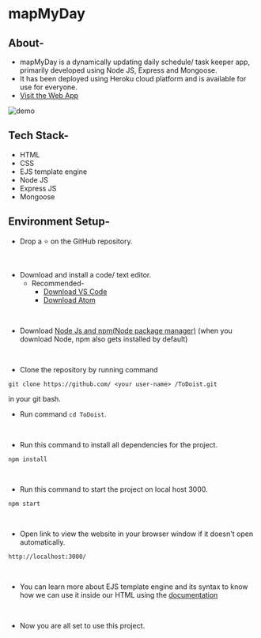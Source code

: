 # mapMyDay

## About-
- mapMyDay is a dynamically updating daily schedule/ task keeper app, primarily developed using Node JS, Express and Mongoose.
- It has been deployed using Heroku cloud platform and is available for use for everyone.
- [Visit the Web App](https://tranquil-ravine-10842.herokuapp.com/)

![demo](demo/demo.gif)

## Tech Stack-
- HTML
- CSS
- EJS template engine
- Node JS
- Express JS
- Mongoose

## Environment Setup-

* Drop a :star: on the GitHub repository.
<br/>

* Download and install a code/ text editor.
    - Recommended-
        - [Download VS Code](https://code.visualstudio.com/download)
        - [Download Atom](https://atom.io/)
<br/>

* Download [Node Js and npm(Node package manager)](https://nodejs.org/en/) (when you download Node, npm also gets installed by default)
<br/>

* Clone the repository by running command
```
git clone https://github.com/ <your user-name> /ToDoist.git
```
in your git bash.
<br/>

* Run command `cd ToDoist`.
<br/>

* Run this command to install all dependencies for the project.
```
npm install
```
<br/>

* Run this command to start the project on local host 3000.
```
npm start
```
<br/>

* Open link to view the website in your browser window if it doesn't open automatically.
```
http://localhost:3000/
```
<br/>

* You can learn more about EJS template engine and its syntax to know how we can use it inside our HTML using the [documentation](https://ejs.co/#docs)
<br/>

* Now you are all set to use this project.

